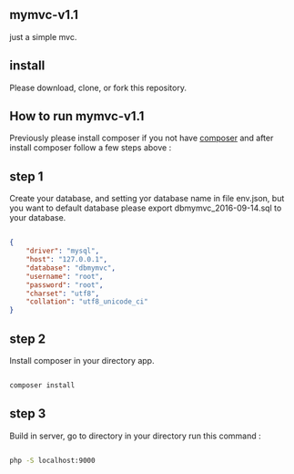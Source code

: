 ## mymvc-v1.1

just a simple mvc.

## install

Please download, clone, or fork this repository.

## How to run mymvc-v1.1

Previously please install composer if you not have [composer](https://getcomposer.org/) and after install composer follow a few steps above :

## step 1

Create your database, and setting yor database name in file env.json, but you want to default database please export dbmymvc_2016-09-14.sql to your database.

```json

{
	"driver": "mysql",
	"host": "127.0.0.1",
	"database": "dbmymvc",
	"username": "root",
	"password": "root",
	"charset": "utf8",
	"collation": "utf8_unicode_ci"
}

```
## step 2

Install composer in your directory app.

```bash

composer install

```

## step 3

Build in server, go to directory in your directory run this command :

```bash

php -S localhost:9000

```

